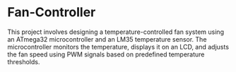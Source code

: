 # Fan-Controller
This project involves designing a temperature-controlled fan system using an ATmega32 microcontroller and an LM35 temperature sensor. The microcontroller monitors the temperature, displays it on an LCD, and adjusts the fan speed using PWM signals based on predefined temperature thresholds.
